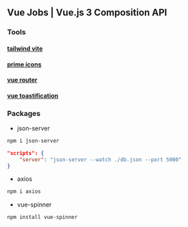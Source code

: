 ## Vue Jobs | Vue.js 3 Composition API

### Tools

#### [tailwind vite](https://tailwindcss.com/docs/installation/using-vite)
#### [prime icons](https://primevue.org/icons)
#### [vue router](https://router.vuejs.org/guide/)
#### [vue toastification](https://vue-toastification.maronato.dev/)

### Packages

- json-server

```bash
npm i json-server
```

```json
"scripts": {
    "server": "json-server --watch ./db.json --port 5000"
}
```

- axios

```bash
npm i axios
```

- vue-spinner

```bash
npm install vue-spinner
```
